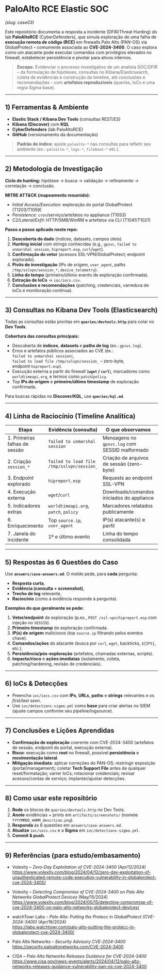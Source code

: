 # PaloAlto RCE Elastic SOC
*(slug: case03)*

Este repositório documenta a resposta a incidente (DFIR/Threat Hunting) do lab **PaloAltoRCE** (CyberDefenders), que simula exploração de uma falha de **execução remota de código (RCE)** em firewalls Palo Alto (PAN-OS) via GlobalProtect – comumente associada ao **CVE-2024-3400**. O caso explora como um atacante pode executar comandos com privilégios elevados no firewall, estabelecer persistência e pivotar para ativos internos.

> **Escopo:** Evidenciar o processo investigativo de um analista SOC/DFIR – da formulação de hipóteses, consultas no Kibana/Elasticsearch, coleta de evidências e construção da timeline, até conclusões e recomendações – com **artefatos reproduzíveis** (queries, IoCs e uma regra Sigma base).

---

## 1) Ferramentas & Ambiente

- **Elastic Stack / Kibana Dev Tools** (consultas REST/ES)  
- **Kibana (Discover)** com **KQL**  
- **CyberDefenders** (lab PaloAltoRCE)  
- **GitHub** (versionamento da documentação)

> **Padrão de índice:** ajuste `paloalto-*` nas consultas para refletir seu ambiente (ex.: `paloalto-*`, `logs-*`, `filebeat-*` etc.).  

---

## 2) Metodologia de Investigação

**Ciclo de hunting:** hipótese → busca → validação → refinamento → correlação → conclusão.

**MITRE ATT&CK (mapeamento resumido):**  
- *Initial Access/Execution:* exploração do portal GlobalProtect (T1203/T1059)  
- *Persistence:* `cron`/serviço/artefatos no appliance (T1053)  
- *C2/Lateral/Exfil:* HTTP/SMB/WinRM e artefatos via CLI (T1041/T1021)

**Passo a passo aplicado neste repo:**
1. **Descoberta do dado** (índices, datasets, campos úteis).  
2. **Hunting inicial** com strings conhecidas (e.g., `gpsvc`, `failed to unmarshal session`, `hipreport.esp`, `curl`/`wget`).  
3. **Confirmação do vetor** (acessos SSL-VPN/GlobalProtect; endpoint explorado).  
4. **Pivôs de investigação** (IPs de origem, `user_agent`, paths `/tmp/sslvpn/session_*`, `device_telemetry`).  
5. **Linha do tempo** (primeiro/último evento de exploração confirmada).  
6. **Extração de IoCs** → `ioc/iocs.csv`.  
7. **Conclusões e recomendações** (patching, credenciais, varredura de IoCs e monitoração contínua).

---

## 3) Consultas no Kibana Dev Tools (Elasticsearch)

Todas as consultas estão prontas em **`queries/devtools.http`** para colar no **Dev Tools**.

**Cobertura das consultas principais:**
- Descoberta de **índices**, **datasets** e **paths de log** (ex.: `gpsvc.log`).  
- Erros e artefatos públicos associados ao CVE (ex.:  
  `failed to unmarshal session(`,  
  `failed to load file /tmp/sslvpn/session_` – zero-byte,  
  endpoint `hipreport.esp`).  
- Execução externa a partir do firewall (**`wget` / `curl`**), marcadores como `worldtimeapi.org`, e termos como `patch`/`policy`.  
- Top **IPs de origem** e **primeiro/último timestamp** de exploração confirmada.

Para buscas rápidas no **Discover/KQL**, use **`queries/kql.md`**.

---

## 4) Linha de Raciocínio (Timeline Analítica)

| Etapa | Evidência (consulta) | O que observamos | Implicação |
|---|---|---|---|
| 1. Primeiras falhas de sessão | `failed to unmarshal session` | Mensagens no `gpsvc.log` com SESSID malformado | *Probing*/testes de exploração |
| 2. Criação `session_*` | `failed to load file /tmp/sslvpn/session_` | Criação de arquivos de sessão (zero-byte) | Abuso do mecanismo de sessão |
| 3. Endpoint explorado | `hipreport.esp` | Requests ao endpoint SSL-VPN | Vetor de injeção de comando |
| 4. Execução externa | `wget`/`curl` | Downloads/comandos iniciados do appliance | Execução remota/persistência |
| 5. Indicadores extras | `worldtimeapi.org`, `patch`, `policy` | Marcadores relatados publicamente | Corrobora exploração |
| 6. Enriquecimento | Top `source.ip`, `user_agent` | IP(s) atacante(s) e perfil | IoCs e bloqueios |
| 7. Janela do incidente | 1º e último evento | Linha do tempo consolidada | Escopo e contenção |

---

## 5) Respostas às 6 Questões do Caso

Use **`answers/case-answers.md`**. O molde pede, para **cada** pergunta:
- **Resposta curta**,  
- **Evidência (consulta + screenshot)**,  
- **Trecho de log** relevante,  
- **Raciocínio** (como a evidência responde à pergunta).

**Exemplos do que geralmente se pede:**
1. **Vetor/endpoint** de exploração (p.ex., `POST /ssl-vpn/hipreport.esp` com injeção no `SESSID`).  
2. **Primeiro timestamp** de exploração confirmada.  
3. **IP(s) de origem** maliciosos (top `source.ip` filtrando pelos eventos chave).  
4. **Comandos/ações** do atacante (busca por `curl`, `wget`, backticks, `${IFS}`, etc.).  
5. **Persistência/pós-exploração** (artefatos, chamadas externas, scripts).  
6. **Impacto/risco** e **ações imediatas** (isolamento, coleta, patching/hardening, revisão de credenciais).

---

## 6) IoCs & Detecções

- Preencha `ioc/iocs.csv` com **IPs**, **URLs**, **paths** e **strings** relevantes e os *first/last seen*.  
- Use `ioc/detections-sigma.yml` como **base** para criar alertas no SIEM (ajuste campos conforme seu pipeline/logsource).

---

## 7) Conclusões e Lições Aprendidas

- **Confirmação de exploração** coerente com CVE-2024-3400 (artefatos de sessão, endpoint do portal, execução externa).  
- **Risco**: execução como **root** no firewall, possível **persistência** e **movimentação lateral**.  
- **Mitigação imediata**: aplicar correções do PAN-OS; restringir exposição (portal/management); coletar **Tech Support File** antes de qualquer reset/formatação; varrer IoCs; rotacionar credenciais; revisar acessos/contas de serviço; implantar/ajustar detecções.

---

## 8) Como usar este repositório

1. **Rode** os blocos de `queries/devtools.http` no Dev Tools.  
2. **Anote** evidências + prints em `artifacts/screenshots/` (nomeie `YYYYMMDD_HHMM_descricao.png`).  
3. **Responda** às 6 questões em `answers/case-answers.md`.  
4. **Atualize** `ioc/iocs.csv` e a **Sigma** em `ioc/detections-sigma.yml`.  
5. **Commit & push**.

---

## 9) Referências (para estudo/embasamento)

- Volexity – *Zero-Day Exploitation of CVE-2024-3400* (Apr/12/2024)  
  https://www.volexity.com/blog/2024/04/12/zero-day-exploitation-of-unauthenticated-remote-code-execution-vulnerability-in-globalprotect-cve-2024-3400/

- Volexity – *Detecting Compromise of CVE-2024-3400 on Palo Alto Networks GlobalProtect Devices* (May/15/2024)  
  https://www.volexity.com/blog/2024/05/15/detecting-compromise-of-cve-2024-3400-on-palo-alto-networks-globalprotect-devices/

- watchTowr Labs – *Palo Alto: Putting the Protecc in GlobalProtect (CVE-2024-3400)* (Apr/16/2024)  
  https://labs.watchtowr.com/palo-alto-putting-the-protecc-in-globalprotect-cve-2024-3400/

- Palo Alto Networks – *Security Advisory CVE-2024-3400*  
  https://security.paloaltonetworks.com/CVE-2024-3400

- CISA – *Palo Alto Networks Releases Guidance for CVE-2024-3400*  
  https://www.cisa.gov/news-events/alerts/2024/04/12/palo-alto-networks-releases-guidance-vulnerability-pan-os-cve-2024-3400
